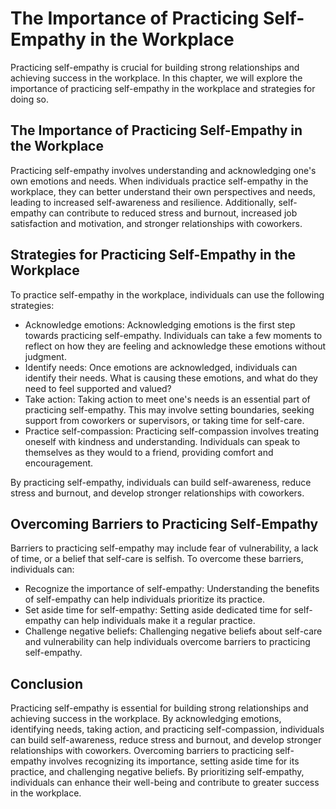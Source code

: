 The Importance of Practicing Self-Empathy in the Workplace
==============================================================================================

Practicing self-empathy is crucial for building strong relationships and achieving success in the workplace. In this chapter, we will explore the importance of practicing self-empathy in the workplace and strategies for doing so.

The Importance of Practicing Self-Empathy in the Workplace
----------------------------------------------------------

Practicing self-empathy involves understanding and acknowledging one's own emotions and needs. When individuals practice self-empathy in the workplace, they can better understand their own perspectives and needs, leading to increased self-awareness and resilience. Additionally, self-empathy can contribute to reduced stress and burnout, increased job satisfaction and motivation, and stronger relationships with coworkers.

Strategies for Practicing Self-Empathy in the Workplace
-------------------------------------------------------

To practice self-empathy in the workplace, individuals can use the following strategies:

* Acknowledge emotions: Acknowledging emotions is the first step towards practicing self-empathy. Individuals can take a few moments to reflect on how they are feeling and acknowledge these emotions without judgment.
* Identify needs: Once emotions are acknowledged, individuals can identify their needs. What is causing these emotions, and what do they need to feel supported and valued?
* Take action: Taking action to meet one's needs is an essential part of practicing self-empathy. This may involve setting boundaries, seeking support from coworkers or supervisors, or taking time for self-care.
* Practice self-compassion: Practicing self-compassion involves treating oneself with kindness and understanding. Individuals can speak to themselves as they would to a friend, providing comfort and encouragement.

By practicing self-empathy, individuals can build self-awareness, reduce stress and burnout, and develop stronger relationships with coworkers.

Overcoming Barriers to Practicing Self-Empathy
----------------------------------------------

Barriers to practicing self-empathy may include fear of vulnerability, a lack of time, or a belief that self-care is selfish. To overcome these barriers, individuals can:

* Recognize the importance of self-empathy: Understanding the benefits of self-empathy can help individuals prioritize its practice.
* Set aside time for self-empathy: Setting aside dedicated time for self-empathy can help individuals make it a regular practice.
* Challenge negative beliefs: Challenging negative beliefs about self-care and vulnerability can help individuals overcome barriers to practicing self-empathy.

Conclusion
----------

Practicing self-empathy is essential for building strong relationships and achieving success in the workplace. By acknowledging emotions, identifying needs, taking action, and practicing self-compassion, individuals can build self-awareness, reduce stress and burnout, and develop stronger relationships with coworkers. Overcoming barriers to practicing self-empathy involves recognizing its importance, setting aside time for its practice, and challenging negative beliefs. By prioritizing self-empathy, individuals can enhance their well-being and contribute to greater success in the workplace.
